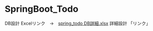 # SpringBoot_Todo
 DB設計
 Excelリンク　→　[spring_todo DB詳細.xlsx](https://github.com/YumaMaruyama/SpringBoot_Todo/files/6643903/spring_todo.DB.xlsx)
 詳細設計
 「リンク」
